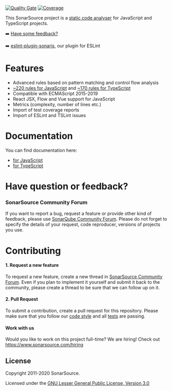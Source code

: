 [![Quality Gate](https://next.sonarqube.com/sonarqube/api/project_badges/measure?project=org.sonarsource.javascript%3Ajavascript&metric=alert_status)](https://next.sonarqube.com/sonarqube/dashboard?id=org.sonarsource.javascript%3Ajavascript) [![Coverage](https://next.sonarqube.com/sonarqube/api/project_badges/measure?project=org.sonarsource.javascript%3Ajavascript&metric=coverage)](https://next.sonarqube.com/sonarqube/component_measures/domain/Coverage?id=org.sonarsource.javascript%3Ajavascript)

This SonarSource project is a [static code analyser](https://en.wikipedia.org/wiki/Static_program_analysis) for JavaScript and TypeScript projects.

:arrow_right: [Have some feedback?](#support)

:arrow_right: [eslint-plugin-sonarjs](https://github.com/SonarSource/eslint-plugin-sonarjs), our plugin for ESLint

# Features

* Advanced rules based on pattern matching and control flow analysis
* [~220 rules for JavaScript](https://rules.sonarsource.com/javascript) and [~170 rules for TypeScript](https://rules.sonarsource.com/typescript)
* Compatible with ECMAScript 2015-2019
* React JSX, Flow and Vue support for JavaScript
* Metrics (complexity, number of lines etc.)
* Import of test coverage reports
* Import of ESLint and TSLint issues

# Documentation
You can find documentation here:
* [for JavaScript](https://docs.sonarqube.org/latest/analysis/languages/javascript/)
* [for TypeScript](https://docs.sonarqube.org/latest/analysis/languages/typescript/)

# <a name="support"></a>Have question or feedback?
### SonarSource Community Forum
If you want to report a bug, request a feature or provide other kind of feedback, please use [SonarQube Community Forum](https://community.sonarsource.com/). Please do not forget to specify the details of your request, code reproducer, versions of projects you use.

# Contributing

#### 1. Request a new feature
To request a new feature, create a new thread in [SonarSource Community Forum](https://community.sonarsource.com/). Even if you plan to implement it yourself and submit it back to the community, please create a thread to be sure that we can follow up on it.

#### 2. Pull Request
To submit a contribution, create a pull request for this repository. Please make sure that you follow our [code style](https://github.com/SonarSource/sonar-developer-toolset) and all [tests](/docs/DEV.md#testing) are passing.

#### Work with us
Would you like to work on this project full-time? We are hiring! Check out https://www.sonarsource.com/hiring 

## License

Copyright 2011-2020 SonarSource.

Licensed under the [GNU Lesser General Public License, Version 3.0](http://www.gnu.org/licenses/lgpl.txt)
